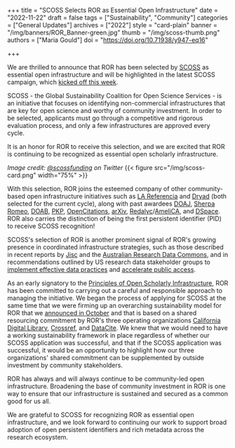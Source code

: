 +++
title = "SCOSS Selects ROR as Essential Open Infrastructure"
date = "2022-11-22"
draft = false
tags = ["Sustainability", "Community"]
categories = ["General Updates"]
archives = ["2022"]
style = "card-plain"
banner = "/img/banners/ROR_Banner-green.jpg"
thumb = "/img/scoss-thumb.png"
authors = ["Maria Gould"]
doi = "https://doi.org/10.71938/y947-eq16"

+++

We are thrilled to announce that ROR has been selected by [SCOSS](https://scoss.org) as essential open infrastructure and will be highlighted in the latest SCOSS campaign, which [kicked off this week](https://scoss.org/4thpledgingroundannouncment/).

SCOSS - the Global Sustainability Coalition for Open Science Services - is an initiative that focuses on identifying non-commercial infrastructures that are key for open science and worthy of community investment. In order to be selected, applicants must go through a competitive and rigorous evaluation process, and only a few infrastructures are approved every cycle.

It is an honor for ROR to receive this selection, and we are excited that ROR is continuing to be recognized as essential open scholarly infrastructure.

_Image credit: [@scossfunding](https://twitter.com/scossfunding) on Twitter_
{{< figure src="/img/scoss-card.png" width="75%" >}}

With this selection, ROR joins the esteemed company of other community-based open infrastructure initiatives such as [LA Referencia](https://www.lareferencia.info/en/) and [Dryad](https://datadryad.org/) (both selected for the current cycle), along with past awardees [DOAJ](https://doaj.org/), [Sherpa Romeo](https://v2.sherpa.ac.uk/romeo/), [DOAB](https://www.doabooks.org/), [PKP](https://pkp.sfu.ca/), [OpenCitations](https://opencitations.net/), [arXiv](https://arxiv.org/), [Redalyc](https://www.redalyc.org/)/[AmeliCA](http://amelica.org/), and [DSpace](https://dspace.lyrasis.org/). ROR also carries the distinction of being the first persistent identifier (PID) to receive SCOSS recognition!

SCOSS's selection of ROR is another prominent signal of ROR's growing presence in coordinated infrastructure strategies, such as those described in recent reports by [Jisc](https://research.jiscinvolve.org/wp/2022/07/13/moving-ahead-with-the-uk-national-pid-strategy/) and the [Australian Research Data Commons](https://ardc.edu.au/article/strategic-investment-in-identifiers-could-save-24-million-and-38000-person-days-per-year/), and in recommendations outlined by US research data stakeholder groups to [implement effective data practices](https://www.arl.org/resources/implementing-effective-data-practices-stakeholder-recommendations-for-collaborative-research-support/) and [accelerate public access](https://www.aau.edu/accelerating-public-access-research-data).

As an early signatory to the [Principles of Open Scholarly Infrastructure](/blog/2020-12-16-aligning-ror-with-posi), ROR has been committed to carrying out a careful and responsible approach to managing the initiative. We began the process of applying for SCOSS at the same time that we were firming up an overarching sustainability model for ROR that we [announced in October](/blog/2022-10-10-strengthening-sustainability/) and that is based on a shared resourcing commitment by  ROR's three operating organizations [California Digital Library](https://cdlib.org), [Crossref](https://www.crossref.org), and [DataCite](https://datacite.org). We knew that we would need to have a working sustainability framework in place regardless of whether our SCOSS application was successful, and that if the SCOSS application was successful, it would be an opportunity to highlight how our three organizations' shared commitment can be supplemented by outside investment by community stakeholders.

ROR has always and will always continue to be community-led open infrastructure. Broadening the base of community investment in ROR is one way to ensure that our infrastructure is sustained and secured as a common good for us all.

We are grateful to SCOSS for recognizing ROR as essential open infrastructure, and we look forward to continuing our work to support broad adoption of open persistent identifiers and rich metadata across the research ecosystem.
